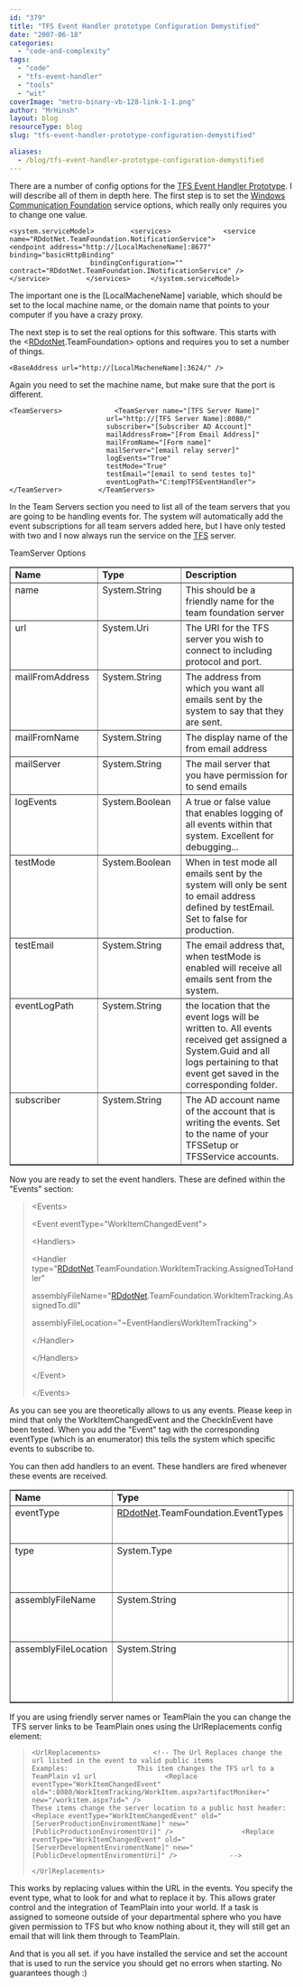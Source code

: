 ```yaml
---
id: "379"
title: "TFS Event Handler prototype Configuration Demystified"
date: "2007-06-18"
categories:
  - "code-and-complexity"
tags:
  - "code"
  - "tfs-event-handler"
  - "tools"
  - "wit"
coverImage: "metro-binary-vb-128-link-1-1.png"
author: "MrHinsh"
layout: blog
resourceType: blog
slug: "tfs-event-handler-prototype-configuration-demystified"

aliases:
  - /blog/tfs-event-handler-prototype-configuration-demystified
---
```


There are a number of config options for the [TFS Event Handler Prototype](http://www.codeplex.com/TFSEventHandler/Release/ProjectReleases.aspx?ReleaseId=5057). I will describe all of them in depth here. The first step is to set the [Windows Communication Foundation](http://wcf.netfx3.com "Windows Communication Foundation") service options, which really only requires you to change one value.

```
<system.serviceModel>         <services>             <service name="RDdotNet.TeamFoundation.NotificationService">                 <endpoint address="http://[LocalMacheneName]:8677" binding="basicHttpBinding"
                    bindingConfiguration="" contract="RDdotNet.TeamFoundation.INotificationService" />             </service>         </services>     </system.serviceModel>
```



The important one is the \[LocalMacheneName\] variable, which should be set to the local machine name, or the domain name that points to your computer if you have a crazy proxy.

The next step is to set the real options for this software. This starts with the <[RDdotNet](http://www.rddotnet.com "RDdotNet - Reality Dysfunction .NET").TeamFoundation\> options and requires you to set a number of things.

```
<BaseAddress url="http://[LocalMacheneName]:3624/" />
```

Again you need to set the machine name, but make sure that the port is different.

```
<TeamServers>             <TeamServer name="[TFS Server Name]"
                        url="http://[TFS Server Name]:8080/"
                        subscriber="[Subscriber AD Account]"
                        mailAddressFrom="[From Email Address]"
                        mailFromName="[Form name]"
                        mailServer="[email relay server]"
                        logEvents="True"
                        testMode="True"
                        testEmail="[email to send testes to]"
                        eventLogPath="C:tempTFSEventHandler">             </TeamServer>         </TeamServers>
```



In the Team Servers section you need to list all of the team servers that you are going to be handling events for. The system will automatically add the event subscriptions for all team servers added here, but I have only tested with two and I now always run the service on the [TFS](http://msdn2.microsoft.com/en-us/teamsystem/aa718934.aspx "Team Foundation Server") server.

TeamServer Options

<table border="1" cellspacing="0" cellpadding="2" width="577"><tbody><tr><td width="138" valign="top"><strong>Name</strong></td><td width="144" valign="top"><strong>Type</strong></td><td width="293" valign="top"><strong>Description</strong></td></tr><tr><td width="141" valign="top">name</td><td width="145" valign="top">System.String</td><td width="291" valign="top">This should be a friendly name for the team foundation server</td></tr><tr><td width="142" valign="top">url</td><td width="145" valign="top">System.Uri</td><td width="290" valign="top">The URI for the TFS server you wish to connect to including protocol and port.</td></tr><tr><td width="144" valign="top">mailFromAddress</td><td width="145" valign="top">System.String</td><td width="289" valign="top">The address from which you want all emails sent by the system to say that they are sent.</td></tr><tr><td width="145" valign="top">mailFromName</td><td width="145" valign="top">System.String</td><td width="288" valign="top">The display name of the from&nbsp;email address</td></tr><tr><td width="146" valign="top">mailServer</td><td width="145" valign="top">System.String</td><td width="287" valign="top">The mail server that you have permission for to send emails</td></tr><tr><td width="147" valign="top">logEvents</td><td width="145" valign="top">System.Boolean</td><td width="287" valign="top">A true or false value that enables logging of all events within that system. Excellent for debugging...</td></tr><tr><td width="147" valign="top">testMode</td><td width="145" valign="top">System.Boolean</td><td width="287" valign="top">When in test mode all emails sent by the system will only be sent to email address defined by testEmail. Set to false for production.</td></tr><tr><td width="147" valign="top">testEmail</td><td width="145" valign="top">System.String</td><td width="287" valign="top">The email address that, when testMode is enabled will receive all emails sent from the system.</td></tr><tr><td width="147" valign="top">eventLogPath</td><td width="145" valign="top">System.String</td><td width="287" valign="top">the location that the event logs will be written to. All events received get assigned a System.Guid and all logs pertaining to that event get saved in the corresponding folder.</td></tr><tr><td width="147" valign="top">subscriber</td><td width="145" valign="top">System.String</td><td width="287" valign="top">The AD account name of the account that is writing the events. Set to the name of your TFSSetup or TFSService accounts.</td></tr></tbody></table>



Now you are ready to set the event handlers. These are defined within the "Events" section:

> <Events\>
>
> <!--
>
> Use one of the following events:
>
> AclChangedEven
>
> Branchmovedevent
>
> BuildCompletionEvent
>
> BuildStatusChangeEvent
>
> CommonStructureChangedEvent
>
> DataChangedEvent
>
> IdentityChangedEvent
>
> IdentityCreatedEvent
>
> IdentityDeletedEvent
>
> MembershipChangedEvent
>
> WorkItemChangedEvent)
>
> Then you need to add handlers for the events.
>
> Example:
>
> <Event eventType="WorkItemChangedEvent">
>
> <Handlers>
>
> <Handler type="RDdotNet.TeamFoundation.WorkItemTracking.AssignedToHandler"
>
> assemblyFileName="RDdotNet.TeamFoundation.WorkItemTracking.AssignedTo.dll"
>
> assemblyFileLocation="~EventHandlersWorkItemTracking">
>
> </Handler>
>
> </Handlers>
>
> </Event>
>
> \-->
>
> <Event eventType\="WorkItemChangedEvent"\>
>
> <Handlers\>
>
> <Handler type\="[RDdotNet](http://www.rddotnet.com "RDdotNet - Reality Dysfunction .NET").TeamFoundation.WorkItemTracking.AssignedToHandler"
>
> assemblyFileName\="[RDdotNet](http://www.rddotnet.com "RDdotNet - Reality Dysfunction .NET").TeamFoundation.WorkItemTracking.AssignedTo.dll"
>
> assemblyFileLocation\="~EventHandlersWorkItemTracking"\>
>
> </Handler\>
>
> </Handlers\>
>
> </Event\>
>
> </Events\>

As you can see you are theoretically allows to us any events. Please keep in mind that only the WorkItemChangedEvent and the CheckInEvent have been tested. When you add the "Event" tag with the corresponding eventType (which is an enumerator) this tells the system which specific events to subscribe to.

You can then add handlers to an event. These handlers are fired whenever these events are received.

<table border="1" cellspacing="0" cellpadding="2" width="571"><tbody><tr><td width="90" valign="top"><strong>Name</strong></td><td width="277" valign="top"><strong>Type</strong></td><td width="202" valign="top"><strong>Description</strong></td></tr><tr><td width="93" valign="top">eventType</td><td width="279" valign="top"><a title="RDdotNet - Reality Dysfunction .NET" href="http://www.rddotnet.com" target="_blank">RDdotNet</a>.TeamFoundation.EventTypes</td><td width="199" valign="top">Enumerator that&nbsp; defines the list of possible events.</td></tr><tr><td width="95" valign="top">type</td><td width="281" valign="top">System.Type</td><td width="197" valign="top">This must be a valid type in the assembly listed in assemblyFileName</td></tr><tr><td width="96" valign="top">assemblyFileName</td><td width="282" valign="top">System.String</td><td width="196" valign="top">This must be a valid assembly found in the assemblyFileLocation</td></tr><tr><td width="96" valign="top">assemblyFileLocation</td><td width="282" valign="top">System.String</td><td width="196" valign="top">A location within the servers file system that holds this assembly. ~ denotes the applications root.</td></tr></tbody></table>

If you are using friendly server names or TeamPlain the you can change the  TFS server links to be TeamPlain ones using the UrlReplacements config element:

> ```
> <UrlReplacements>             <!-- The Url Replaces change the url listed in the event to valid public items             Examples:                 This item changes the TFS url to a TeamPlain v1 url                 <Replace eventType="WorkItemChangedEvent" old=":8080/WorkItemTracking/WorkItem.aspx?artifactMoniker=" new="/workitem.aspx?id=" />                                              These items change the server location to a public host header:                 <Replace eventType="WorkItemChangedEvent" old="[ServerProductionEnviromentName]" new="[PublicProductionEnviromentUri]" />                 <Replace eventType="WorkItemChangedEvent" old="[ServerDevelopmentEnviromentName]" new="[PublicDevelopmentEnviromentUri]" />             -->
> ```
>
> ```
> </UrlReplacements>
> ```

This works by replacing values within the URL in the events. You specify the event type, what to look for and what to replace it by. This allows grater control and the integration of TeamPlain into your world. If a task is assigned to someone outside of your departmental sphere who you have given permission to TFS but who know nothing about it, they will still get an email that will link them through to TeamPlain.

And that is you all set. if you have installed the service and set the account that is used to run the service you should get no errors when starting. No guarantees though :)

